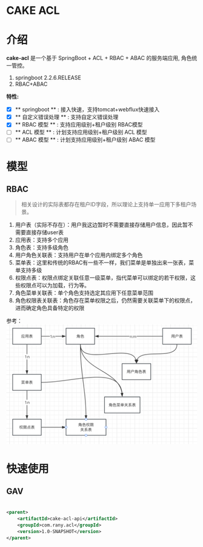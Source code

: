 # CAKE ACL

# 介绍

**cake-acl** 是一个基于 SpringBoot + ACL + RBAC + ABAC 的服务端应用, 角色统一管控。

1. springboot 2.2.6.RELEASE
2. RBAC+ABAC

**特性:**

- [x] ** springboot **  : 接入快速，支持tomcat+webflux快速接入
- [x] ** 自定义错误处理 ** : 支持自定义错误处理
- [x] ** RBAC 模型 ** :  支持应用级别+租户级别 RBAC模型
- [ ] ** ACL 模型 ** :   计划支持应用级别+租户级别 ACL 模型
- [ ] ** ABAC 模型 ** :  计划支持应用级别+租户级别 ABAC 模型

# 模型

## RBAC

> 相关设计的实际表都存在租户ID字段，所以理论上支持单一应用下多租户场景。

1. 用户表（实际不存在）：用户我这边暂时不需要直接存储用户信息，因此暂不需要直接存储user表
2. 应用表：支持多个应用
3. 角色表：支持多级角色
4. 用户角色关联表：支持用户在单个应用内绑定多个角色
5. 菜单表：这里和传统的RBAC有一些不一样，我们菜单是单独出来一张表，菜单支持多级
6. 权限点表：权限点绑定关联任意一级菜单，指代菜单可以绑定的若干权限，这些权限点可以为加载，行为等。
7. 角色菜单关联表：单个角色支持选定其应用下任意菜单范围
8. 角色权限表关联表：角色存在菜单权限之后，仍然需要关联菜单下的权限点，进而确定角色具备特定的权限

参考：
![RBAC模型](https://github.com/WXzhongwang/cake-acl-center/blob/main/RBAC.png)

# 快速使用

## GAV

```xml

<parent>
    <artifactId>cake-acl-api</artifactId>
    <groupId>com.rany.acl</groupId>
    <version>1.0-SNAPSHOT</version>
</parent>

```
